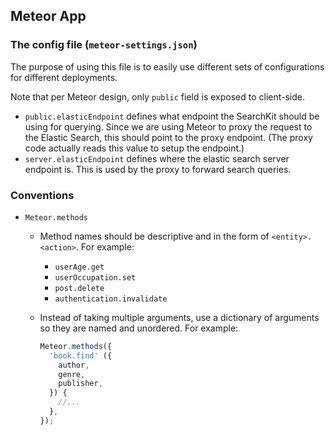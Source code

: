 ## Meteor App

### The config file (`meteor-settings.json`)

The purpose of using this file is to easily use different sets of configurations for different deployments.

Note that per Meteor design, only `public` field is exposed to client-side.

- `public.elasticEndpoint` defines what endpoint the SearchKit should be using for querying.
    Since we are using Meteor to proxy the request to the Elastic Search, this should point to the proxy endpoint.
    (The proxy code actually reads this value to setup the endpoint.)
- `server.elasticEndpoint` defines where the elastic search server endpoint is. This is used by the proxy to forward search queries.

### Conventions

- `Meteor.methods`
    - Method names should be descriptive and in the form of `<entity>.<action>`. For example:
        - `userAge.get`
        - `userOccupation.set`
        - `post.delete`
        - `authentication.invalidate`
    - Instead of taking multiple arguments, use a dictionary of arguments so they are named and unordered. For example:

        ```JavaScript
        Meteor.methods({
          'book.find' ({
            author,
            genre,
            publisher,
          }) {
            //...
          },
        });
        ```
